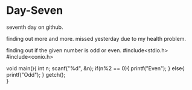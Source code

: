 # Day-Seven
seventh day on github.

finding out more and more.
missed yesterday due to my health problem.

finding out if the given number is odd or even.
#include<stdio.h>
#include<conio.h>

void main(){
  int n;
  scanf("%d", &n);
  if(n%2 == 0){
    printf("Even");
  }
  else{
    printf("Odd");
  }
getch();    
}
